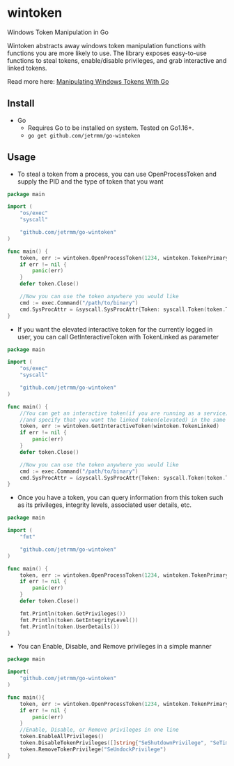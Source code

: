 # wintoken

Windows Token Manipulation in Go

Wintoken abstracts away windows token manipulation functions with functions you are more likely to use. The library exposes easy-to-use functions to steal tokens, enable/disable privileges, and grab interactive and linked tokens.

Read more here: [Manipulating Windows Tokens With Go](https://fourcore.io/blogs/manipulating-windows-tokens-with-golang)

## Install

- Go
  - Requires Go to be installed on system. Tested on Go1.16+.
  - `go get github.com/jetrmm/go-wintoken`

## Usage
- To steal a token from a process, you can use OpenProcessToken and supply the PID and the type of token that you want

```go
package main

import (
	"os/exec"
	"syscall"

	"github.com/jetrmm/go-wintoken"
)

func main() {
	token, err := wintoken.OpenProcessToken(1234, wintoken.TokenPrimary) //pass 0 for own process
	if err != nil {
		panic(err)
	}
	defer token.Close()

	//Now you can use the token anywhere you would like
	cmd := exec.Command("/path/to/binary")
	cmd.SysProcAttr = &syscall.SysProcAttr{Token: syscall.Token(token.Token())}
}
```

- If you want the elevated interactive token for the currently logged in user, you can call GetInteractiveToken with TokenLinked as parameter

```go
package main

import (
	"os/exec"
	"syscall"

	"github.com/jetrmm/go-wintoken"
)

func main() {
	//You can get an interactive token(if you are running as a service)
	//and specify that you want the linked token(elevated) in the same line
	token, err := wintoken.GetInteractiveToken(wintoken.TokenLinked)
	if err != nil {
		panic(err)
	}
	defer token.Close()

	//Now you can use the token anywhere you would like
	cmd := exec.Command("/path/to/binary")
	cmd.SysProcAttr = &syscall.SysProcAttr{Token: syscall.Token(token.Token())}
}
```

- Once you have a token, you can query information from this token such as its privileges, integrity levels, associated user details, etc.

```go
package main

import (
	"fmt"

	"github.com/jetrmm/go-wintoken"
)

func main() {
	token, err := wintoken.OpenProcessToken(1234, wintoken.TokenPrimary)
	if err != nil {
		panic(err)
	}
	defer token.Close()

	fmt.Println(token.GetPrivileges())
	fmt.Println(token.GetIntegrityLevel())
	fmt.Println(token.UserDetails())
}
```

- You can Enable, Disable, and Remove privileges in a simple manner

```go
package main

import(
	"github.com/jetrmm/go-wintoken"
)

func main(){
	token, err := wintoken.OpenProcessToken(1234, wintoken.TokenPrimary)
	if err != nil {
		panic(err)
	}
	//Enable, Disable, or Remove privileges in one line
	token.EnableAllPrivileges()
	token.DisableTokenPrivileges([]string{"SeShutdownPrivilege", "SeTimeZonePrivilege"})
	token.RemoveTokenPrivilege("SeUndockPrivilege")
}
```
